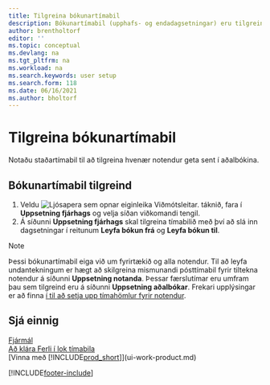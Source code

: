 ```yaml
---
title: Tilgreina bókunartímabil
description: Bókunartímabil (upphafs- og endadagsetningar) eru tilgreind til að setja upp hvenær notendur geta bókað í fjárhag.
author: brentholtorf
editor: ''
ms.topic: conceptual
ms.devlang: na
ms.tgt_pltfrm: na
ms.workload: na
ms.search.keywords: user setup
ms.search.form: 118
ms.date: 06/16/2021
ms.author: bholtorf
---
```

# Tilgreina bókunartímabil

Notaðu staðartímabil til að tilgreina hvenær notendur geta sent í aðalbókina.  

## Bókunartímabil tilgreind

1. Veldu ![Ljósapera sem opnar eiginleika Viðmótsleitar.](media/ui-search/search_small.png "Segðu mér hvað þú vilt gera") táknið, fara í **Uppsetning fjárhags** og velja síðan viðkomandi tengil.  
2. Á síðunni **Uppsetning fjárhags** skal tilgreina tímabilið með því að slá inn dagsetningar í reitunum **Leyfa bókun frá** og **Leyfa bókun til**.  

> [!NOTE]  
> Þessi bókunartímabil eiga við um fyrirtækið og alla notendur. Til að leyfa undantekningum er hægt að skilgreina mismunandi pósttímabil fyrir tiltekna notendur á síðunni **Uppsetning notanda**. Þessar færslutímar eru umfram þau sem tilgreind eru á síðunni **Uppsetning aðalbókar**. Frekari upplýsingar er að finna  [í til að setja upp tímahömlur fyrir notendur](ui-define-granular-permissions.md#to-set-up-time-constraints-for-users).

## Sjá einnig

[Fjármál](finance.md)  
[Að klára Ferli í lok tímabila](year-how-complete-period-end-processes.md)  
[Vinna með [!INCLUDE[prod_short](includes/prod_short.md)]](ui-work-product.md)


[!INCLUDE[footer-include](includes/footer-banner.md)]